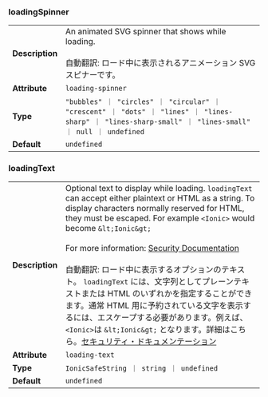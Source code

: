 ### loadingSpinner

|                 |                                                                                                                                                         |
| --------------- | ------------------------------------------------------------------------------------------------------------------------------------------------------- |
| **Description** | An animated SVG spinner that shows while loading.<br /><br />自動翻訳: ロード中に表示されるアニメーション SVG スピナーです。                            |
| **Attribute**   | `loading-spinner`                                                                                                                                       |
| **Type**        | `"bubbles" ｜ "circles" ｜ "circular" ｜ "crescent" ｜ "dots" ｜ "lines" ｜ "lines-sharp" ｜ "lines-sharp-small" ｜ "lines-small" ｜ null ｜ undefined` |
| **Default**     | `undefined`                                                                                                                                             |

### loadingText

|                 |                                                                                                                                                                                                                                                                                                                                                                                                                                                                                                                                                                                                                                                                                                                                        |
| --------------- | -------------------------------------------------------------------------------------------------------------------------------------------------------------------------------------------------------------------------------------------------------------------------------------------------------------------------------------------------------------------------------------------------------------------------------------------------------------------------------------------------------------------------------------------------------------------------------------------------------------------------------------------------------------------------------------------------------------------------------------- |
| **Description** | Optional text to display while loading. `loadingText` can accept either plaintext or HTML as a string. To display characters normally reserved for HTML, they must be escaped. For example `<Ionic>` would become `&lt;Ionic&gt;`<br /><br />For more information: [Security Documentation](https://ionicframework.com/docs/faq/security)<br /><br />自動翻訳: ロード中に表示するオプションのテキスト。 `loadingText` には、文字列としてプレーンテキストまたは HTML のいずれかを指定することができます。通常 HTML 用に予約されている文字を表示するには、エスケープする必要があります。例えば、`<Ionic>`は `&lt;Ionic&gt;` となります。詳細はこちら。[セキュリティ・ドキュメンテーション](https://ionicframework.com/docs/faq/security) |
| **Attribute**   | `loading-text`                                                                                                                                                                                                                                                                                                                                                                                                                                                                                                                                                                                                                                                                                                                         |
| **Type**        | `IonicSafeString ｜ string ｜ undefined`                                                                                                                                                                                                                                                                                                                                                                                                                                                                                                                                                                                                                                                                                               |
| **Default**     | `undefined`                                                                                                                                                                                                                                                                                                                                                                                                                                                                                                                                                                                                                                                                                                                            |
